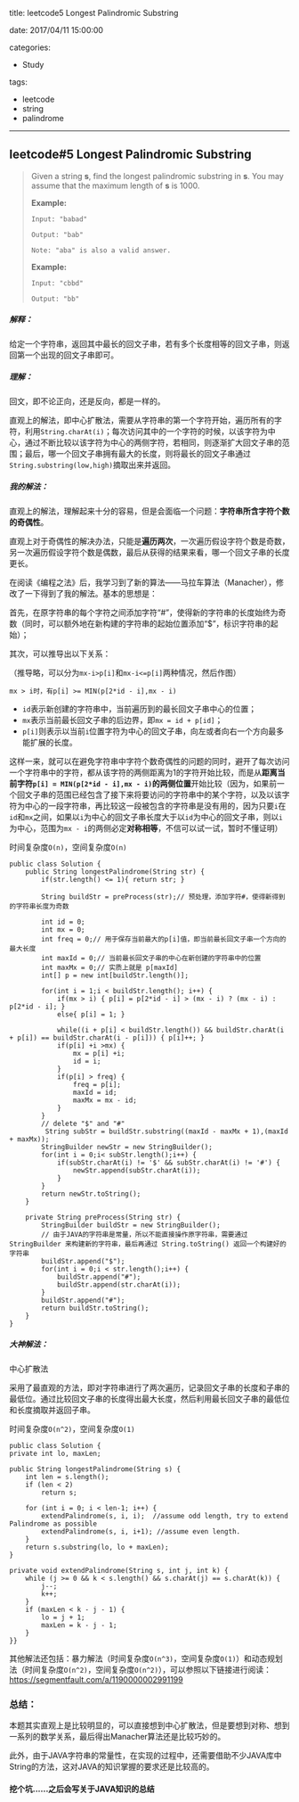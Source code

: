 title: leetcode5 Longest Palindromic Substring

date: 2017/04/11 15:00:00

categories:

- Study

tags:

- leetcode
- string
- palindrome

---

## leetcode#5 Longest Palindromic Substring

>Given a string **s**, find the longest palindromic substring in **s**. You may assume that the maximum length of **s** is 1000.
>
>**Example:**
>
>```
>Input: "babad"
>
>Output: "bab"
>
>Note: "aba" is also a valid answer.
>```
>
>**Example:**
>
>```
>Input: "cbbd"
>
>Output: "bb"
>```

##### 解释：

给定一个字符串，返回其中最长的回文子串，若有多个长度相等的回文子串，则返回第一个出现的回文子串即可。

##### 理解：

回文，即不论正向，还是反向，都是一样的。

直观上的解法，即中心扩散法，需要从字符串的第一个字符开始，遍历所有的字符，利用`String.charAt(i)`；每次访问其中的一个字符的时候，以该字符为中心，通过不断比较以该字符为中心的两侧字符，若相同，则逐渐扩大回文子串的范围；最后，哪一个回文子串拥有最大的长度，则将最长的回文子串通过`String.substring(low,high)`摘取出来并返回。

##### 我的解法：

直观上的解法，理解起来十分的容易，但是会面临一个问题：**字符串所含字符个数的奇偶性**。

直观上对于奇偶性的解决办法，只能是**遍历两次**，一次遍历假设字符个数是奇数，另一次遍历假设字符个数是偶数，最后从获得的结果来看，哪一个回文子串的长度更长。

在阅读《编程之法》后，我学习到了新的算法——马拉车算法（Manacher），修改了一下得到了我的解法。基本的思想是：

首先，在原字符串的每个字符之间添加字符“#”，使得新的字符串的长度始终为奇数（同时，可以额外地在新构建的字符串的起始位置添加“$”，标识字符串的起始）；

其次，可以推导出以下关系：

（推导略，可以分为`mx-i>p[i]`和`mx-i<=p[i]`两种情况，然后作图）

`mx > i时，有p[i] >= MIN(p[2*id - i],mx - i)` 

- `id`表示新创建的字符串中，当前遍历到的最长回文子串中心的位置；
- `mx`表示当前最长回文子串的后边界，即`mx = id + p[id]`；
- `p[i]`则表示以当前`i`位置字符为中心的回文子串，向左或者向右一个方向最多能扩展的长度。

这样一来，就可以在避免字符串中字符个数奇偶性的问题的同时，避开了每次访问一个字符串中的字符，都从该字符的两侧距离为1的字符开始比较，而是从**距离当前字符`p[i] = MIN(p[2*id - i],mx - i)`的两侧位置**开始比较（因为，如果前一个回文子串的范围已经包含了接下来将要访问的字符串中的某个字符，以及以该字符为中心的一段字符串，再比较这一段被包含的字符串是没有用的，因为只要`i`在`id`和`mx`之间，如果以`i`为中心的回文子串长度大于以`id`为中心的回文子串，则以`i`为中心，范围为`mx - i`的两侧必定**对称相等**，不信可以试一试，暂时不懂证明）

时间复杂度`O(n)`，空间复杂度`O(n)`

```
public class Solution {
    public String longestPalindrome(String str) {
        if(str.length() <= 1){ return str; }

        String buildStr = preProcess(str);// 预处理，添加字符#，使得新得到的字符串长度为奇数
        
        int id = 0;
        int mx = 0;
        int freq = 0;// 用于保存当前最大的p[i]值，即当前最长回文子串一个方向的最大长度
        int maxId = 0;// 当前最长回文子串的中心在新创建的字符串中的位置
        int maxMx = 0;// 实质上就是 p[maxId]
        int[] p = new int[buildStr.length()];
        
        for(int i = 1;i < buildStr.length(); i++) {
            if(mx > i) { p[i] = p[2*id - i] > (mx - i) ? (mx - i) : p[2*id - i]; }
            else{ p[i] = 1; }
            
            while((i + p[i] < buildStr.length()) && buildStr.charAt(i + p[i]) == buildStr.charAt(i - p[i])) { p[i]++; }
            if(p[i] +i >mx) {
                mx = p[i] +i;
                id = i;
            }
            if(p[i] > freq) {
                freq = p[i];
                maxId = id;
                maxMx = mx - id;
            }
        }
        // delete "$" and "#"
         String subStr = buildStr.substring((maxId - maxMx + 1),(maxId + maxMx));
        StringBuilder newStr = new StringBuilder();
        for(int i = 0;i< subStr.length();i++) {
            if(subStr.charAt(i) != '$' && subStr.charAt(i) != '#') {
                newStr.append(subStr.charAt(i));
            }
        }
        return newStr.toString();
    }

    private String preProcess(String str) {
        StringBuilder buildStr = new StringBuilder();
        // 由于JAVA的字符串是常量，所以不能直接操作原字符串，需要通过 StringBuilder 来构建新的字符串，最后再通过 String.toString() 返回一个构建好的字符串
        buildStr.append("$");
        for(int i = 0;i < str.length();i++) {
            buildStr.append("#");
            buildStr.append(str.charAt(i));
        }
        buildStr.append("#");
        return buildStr.toString();
    }
}
```

##### 大神解法：

中心扩散法

采用了最直观的方法，即对字符串进行了两次遍历，记录回文子串的长度和子串的最低位。通过比较回文子串的长度得出最大长度，然后利用最长回文子串的最低位和长度摘取并返回子串。

时间复杂度`O(n^2)`，空间复杂度`O(1)`

```
public class Solution {
private int lo, maxLen;

public String longestPalindrome(String s) {
	int len = s.length();
	if (len < 2)
		return s;
	
    for (int i = 0; i < len-1; i++) {
     	extendPalindrome(s, i, i);  //assume odd length, try to extend Palindrome as possible
     	extendPalindrome(s, i, i+1); //assume even length.
    }
    return s.substring(lo, lo + maxLen);
}

private void extendPalindrome(String s, int j, int k) {
	while (j >= 0 && k < s.length() && s.charAt(j) == s.charAt(k)) {
		j--;
		k++;
	}
	if (maxLen < k - j - 1) {
		lo = j + 1;
		maxLen = k - j - 1;
	}
}}
```

其他解法还包括：暴力解法（时间复杂度`O(n^3)`，空间复杂度`O(1)`）和动态规划法（时间复杂度`O(n^2)`，空间复杂度`O(n^2)`），可以参照以下链接进行阅读： https://segmentfault.com/a/1190000002991199

### 总结：

本题其实直观上是比较明显的，可以直接想到中心扩散法，但是要想到对称、想到一系列的数学关系，最后得出Manacher算法还是比较巧妙的。

此外，由于JAVA字符串的常量性，在实现的过程中，还需要借助不少JAVA库中String的方法，这对JAVA的知识掌握的要求还是比较高的。

#### 挖个坑......之后会写关于JAVA知识的总结

